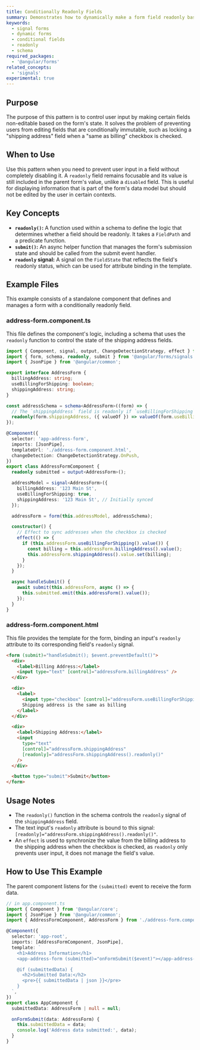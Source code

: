 ```yaml
---
title: Conditionally Readonly Fields
summary: Demonstrates how to dynamically make a form field readonly based on the value of another field using the `readonly` function in a signal form schema.
keywords:
  - signal forms
  - dynamic forms
  - conditional fields
  - readonly
  - schema
required_packages:
  - '@angular/forms'
related_concepts:
  - 'signals'
experimental: true
---
```


## Purpose

The purpose of this pattern is to control user input by making certain fields non-editable based on the form's state. It solves the problem of preventing users from editing fields that are conditionally immutable, such as locking a "shipping address" field when a "same as billing" checkbox is checked.

## When to Use

Use this pattern when you need to prevent user input in a field without completely disabling it. A `readonly` field remains focusable and its value is still included in the parent form's value, unlike a `disabled` field. This is useful for displaying information that is part of the form's data model but should not be edited by the user in certain contexts.

## Key Concepts

- **`readonly()`:** A function used within a schema to define the logic that determines whether a field should be readonly. It takes a `FieldPath` and a predicate function.
- **`submit()`:** An async helper function that manages the form's submission state and should be called from the submit event handler.
- **`readonly` signal:** A signal on the `FieldState` that reflects the field's readonly status, which can be used for attribute binding in the template.

## Example Files

This example consists of a standalone component that defines and manages a form with a conditionally readonly field.

### address-form.component.ts

This file defines the component's logic, including a schema that uses the `readonly` function to control the state of the shipping address fields.

```typescript
import { Component, signal, output, ChangeDetectionStrategy, effect } from '@angular/core';
import { form, schema, readonly, submit } from '@angular/forms/signals';
import { JsonPipe } from '@angular/common';

export interface AddressForm {
  billingAddress: string;
  useBillingForShipping: boolean;
  shippingAddress: string;
}

const addressSchema = schema<AddressForm>((form) => {
  // The `shippingAddress` field is readonly if `useBillingForShipping` is true.
  readonly(form.shippingAddress, ({ valueOf }) => valueOf(form.useBillingForShipping));
});

@Component({
  selector: 'app-address-form',
  imports: [JsonPipe],
  templateUrl: './address-form.component.html',
  changeDetection: ChangeDetectionStrategy.OnPush,
})
export class AddressFormComponent {
  readonly submitted = output<AddressForm>();

  addressModel = signal<AddressForm>({
    billingAddress: '123 Main St',
    useBillingForShipping: true,
    shippingAddress: '123 Main St', // Initially synced
  });

  addressForm = form(this.addressModel, addressSchema);

  constructor() {
    // Effect to sync addresses when the checkbox is checked
    effect(() => {
      if (this.addressForm.useBillingForShipping().value()) {
        const billing = this.addressForm.billingAddress().value();
        this.addressForm.shippingAddress().value.set(billing);
      }
    });
  }

  async handleSubmit() {
    await submit(this.addressForm, async () => {
      this.submitted.emit(this.addressForm().value());
    });
  }
}
```

### address-form.component.html

This file provides the template for the form, binding an input's `readonly` attribute to its corresponding field's `readonly` signal.

```html
<form (submit)="handleSubmit(); $event.preventDefault()">
  <div>
    <label>Billing Address:</label>
    <input type="text" [control]="addressForm.billingAddress" />
  </div>

  <div>
    <label>
      <input type="checkbox" [control]="addressForm.useBillingForShipping" />
      Shipping address is the same as billing
    </label>
  </div>

  <div>
    <label>Shipping Address:</label>
    <input
      type="text"
      [control]="addressForm.shippingAddress"
      [readonly]="addressForm.shippingAddress().readonly()"
    />
  </div>

  <button type="submit">Submit</button>
</form>
```

## Usage Notes

- The `readonly()` function in the schema controls the `readonly` signal of the `shippingAddress` field.
- The text input's `readonly` attribute is bound to this signal: `[readonly]="addressForm.shippingAddress().readonly()"`.
- An `effect` is used to synchronize the value from the billing address to the shipping address when the checkbox is checked, as `readonly` only prevents user input, it does not manage the field's value.

## How to Use This Example

The parent component listens for the `(submitted)` event to receive the form data.

```typescript
// in app.component.ts
import { Component } from '@angular/core';
import { JsonPipe } from '@angular/common';
import { AddressFormComponent, AddressForm } from './address-form.component';

@Component({
  selector: 'app-root',
  imports: [AddressFormComponent, JsonPipe],
  template: `
    <h1>Address Information</h1>
    <app-address-form (submitted)="onFormSubmit($event)"></app-address-form>

    @if (submittedData) {
      <h2>Submitted Data:</h2>
      <pre>{{ submittedData | json }}</pre>
    }
  `,
})
export class AppComponent {
  submittedData: AddressForm | null = null;

  onFormSubmit(data: AddressForm) {
    this.submittedData = data;
    console.log('Address data submitted:', data);
  }
}
```
